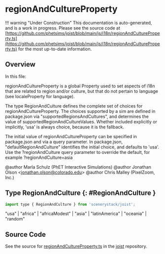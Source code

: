 # regionAndCultureProperty

!!! warning "Under Construction"
    This documentation is auto-generated, and is a work in progress. Please see the source code at
    [https://github.com/phetsims/joist/blob/main/js/i18n/regionAndCultureProperty.ts](https://github.com/phetsims/joist/blob/main/js/i18n/regionAndCultureProperty.ts) for the most up-to-date information.

## Overview

In this file:

regionAndCultureProperty is a global Property used to set aspects of i18n that are related to region and/or culture,
but that do not pertain to language (see localeProperty for language).

The type RegionAndCulture defines the complete set of choices for regionAndCultureProperty. The choices supported by
a sim are defined in package.json via "supportedRegionsAndCultures", and determines the value of
supportedRegionAndCultureValues. Whether included explicitly or implicitly, 'usa' is always choice, because it
is the fallback.

The initial value of regionAndCultureProperty can be specified in package.json and via a query parameter.
In package.json, "defaultRegionAndCulture" identifies the initial choice, and defaults to 'usa'.
Use the ?regionAndCulture query parameter to override the default, for example ?regionAndCulture=asia

@author Marla Schulz (PhET Interactive Simulations)
@author Jonathan Olson &lt;jonathan.olson@colorado.edu&gt;
@author Chris Malley (PixelZoom, Inc.)

## Type RegionAndCulture {: #RegionAndCulture }


```js
import type { RegionAndCulture } from 'scenerystack/joist';
```


"usa" | "africa" | "africaModest" | "asia" | "latinAmerica" | "oceania" | "random"



## Source Code

See the source for [regionAndCultureProperty.ts](https://github.com/phetsims/joist/blob/main/js/i18n/regionAndCultureProperty.ts) in the [joist](https://github.com/phetsims/joist) repository.
